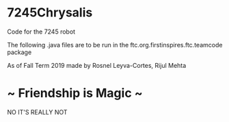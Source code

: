 # 7245Chrysalis
Code for the 7245 robot

The following .java files are to be run in the ftc.org.firstinspires.ftc.teamcode package 

As of Fall Term 2019 made by Rosnel Leyva-Cortes, Rijul Mehta 

# ~ Friendship is Magic  ~
NO IT'S REALLY NOT

